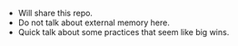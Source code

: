 - Will share this repo.
- Do not talk about external memory here.
- Quick talk about some practices that seem like big wins.
